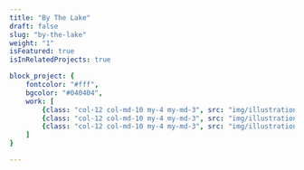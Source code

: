 ```yaml
---
title: "By The Lake"
draft: false
slug: "by-the-lake"
weight: "1"
isFeatured: true
isInRelatedProjects: true

block_project: {
	fontcolor: "#fff",
	bgcolor: "#040404",
	work: [ 
		{class: "col-12 col-md-10 my-4 my-md-3", src: "img/illustration_by-the-lake-01.jpg"},
		{class: "col-12 col-md-10 my-4 my-md-3", src: "img/illustration_by-the-lake-02.jpg"},
		{class: "col-12 col-md-10 my-4 my-md-3", src: "img/illustration_by-the-lake-03.jpg"}
	]
}

---
```


